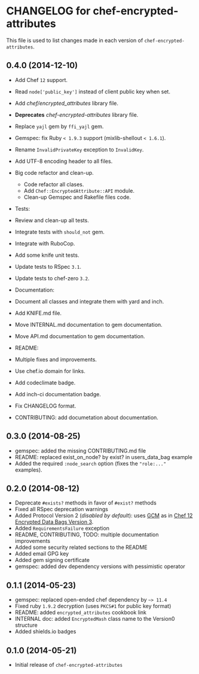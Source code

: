 # CHANGELOG for chef-encrypted-attributes

This file is used to list changes made in each version of `chef-encrypted-attributes`.

## 0.4.0 (2014-12-10)

* Add Chef `12` support.
* Read `node['public_key']` instead of client public key when set.
* Add *chef/encrypted_attributes* library file.
 * **Deprecates** *chef-encrypted-attributes* library file.
* Replace `yajl` gem by `ffi_yajl` gem.
* Gemspec: fix Ruby `< 1.9.3` support (mixlib-shellout `< 1.6.1`).
* Rename `InvalidPrivateKey` exception to `InvalidKey`.
* Add UTF-8 encoding header to all files.
* Big code refactor and clean-up.
  * Code refactor all clases.
  * Add `Chef::EncryptedAttribute::API` module.
  * Clean-up Gemspec and Rakefile files code.

* Tests:
 * Review and clean-up all tests.
 * Integrate tests with `should_not` gem.
 * Integrate with RuboCop.
 * Add some knife unit tests.
 * Update tests to RSpec `3.1`.
 * Update tests to chef-zero `3.2`.

* Documentation:
 * Document all classes and integrate them with yard and inch.
 * Add KNIFE.md file.
 * Move INTERNAL.md documentation to gem documentation.
 * Move API.md documentation to gem documentation.
 * README:
  * Multiple fixes and improvements.
  * Use chef.io domain for links.
  * Add codeclimate badge.
  * Add inch-ci documentation badge.
 * Fix CHANGELOG format.
 * CONTRIBUTING: add documetation about documentation.

## 0.3.0 (2014-08-25)

* gemspec: added the missing CONTRIBUTING.md file
* README: replaced exist_on_node? by exist? in users_data_bag example
* Added the required `:node_search` option (fixes the `"role:..."` examples).

## 0.2.0 (2014-08-12)

* Deprecate `#exists?` methods in favor of `#exist?` methods
* Fixed all RSpec deprecation warnings
* Added Protocol Version 2 (*disabled by default*): uses [GCM](http://en.wikipedia.org/wiki/Galois/Counter_Mode) as in [Chef 12 Encrypted Data Bags Version 3](https://github.com/opscode/chef/pull/1591).
 * Added `RequirementsFailure` exception
* README, CONTRIBUTING, TODO: multiple documentation improvements
 * Added some security related sections to the README
* Added email GPG key
* Added gem signing certificate
* gemspec: added dev dependency versions with pessimistic operator

## 0.1.1 (2014-05-23)

* gemspec: replaced open-ended chef dependency by `~> 11.4`
* Fixed ruby `1.9.2` decryption (uses `PKCS#1` for public key format)
* README: added `encrypted_attributes` cookbook link
* INTERNAL doc: added `EncryptedMash` class name to the Version0 structure
* Added shields.io badges

## 0.1.0 (2014-05-21)

* Initial release of `chef-encrypted-attributes`

